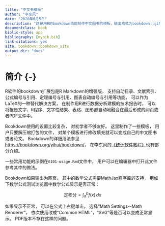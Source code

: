 ```yaml
---
title: "中文书模板"
author: "李东风"
date: "2020年6月5日"
description: "这是用R的bookdown功能制作中文图书的模板，输出格式为bookdown::gitbook和bookdown::pdf_book."
documentclass: book
biblio-style: apa
bibliography: [mybib.bib]
link-citations: yes
site: bookdown::bookdown_site
output_dir: "docs"
---
```




# 简介 {-}


R软件的bookdown扩展包是R Markdown的增强版，
支持自动目录、文献索引、公式编号与引用、定理编号与引用、图表自动编号与引用等功能，
可以作为LaTeX的一种替代解决方案，
在制作用R进行数据分析建模的技术报告时，
可以将报告文字、R程序、文字性结果、表格、图形都自动地融合在最后形成的网页或者PDF文件中。

Bookdown使用的设置比较复杂，
对初学者不够友好。
这里制作了一些模板，
用户只要解压缩打包的文件，
对某个模板进行修改填充就可以变成自己的中文图书或者论文。
Bookdown的详细用法参见<https://bookdown.org/yihui/bookdown/>，
在李东风的[《统计软件教程》](http://www.math.pku.edu.cn/teachers/lidf/docs/Rbook/html/_Rbook/index.html)也有部分介绍。

一些常用功能的示例在`0101-usage.Rmd`文件中，
用户可以在编辑器中打开此文件参考其中的做法。

Bookdown如果输出为网页，
其中的数学公式需要MathJax程序库的支持，
用如下数学公式测试浏览器中数学公式显示是否正常：

$$
\text{定积分} = \int_a^b f(x) \,dx
$$

如果显示不正常，
可以在公式上右键单击，
选择“Math Settings--Math Renderer”，
依次使用改成“Common HTML”，“SVG”等是否可以变成正常显示。
PDF版本不存在这样的问题。





